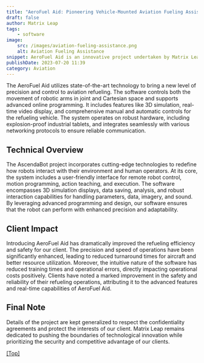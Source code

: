 ```yaml
---
title: "AeroFuel Aid: Pioneering Vehicle-Mounted Aviation Fueling Assistance"
draft: false
author: Matrix Leap
tags:
    - software
image:
    src: /images/aviation-fueling-assistance.png
    alt: Aviation Fueling Assistance
snippet: AeroFuel Aid is an innovative project undertaken by Matrix Leap, aimed at revolutionizing aviation fueling processes. This project has culminated in the creation of a vehicle-mounted intelligent aviation fuel refueling assistance device. The software system is designed to control robotic arms and vehicles, facilitating teaching and online programming of mechanical arms while synchronizing real-time data with the dispatching system. It is a leap forward in aviation technology, enhancing efficiency and safety in fueling operations.
publishDate: 2023-07-20 11:39
category: Aviation
---
```


The AeroFuel Aid utilizes state-of-the-art technology to bring a new level of precision and control to aviation refueling. The software controls both the movement of robotic arms in joint and Cartesian space and supports advanced online programming. It includes features like 3D simulation, real-time video display, and comprehensive manual and automatic controls for the refueling vehicle. The system operates on robust hardware, including explosion-proof industrial tablets, and integrates seamlessly with various networking protocols to ensure reliable communication.

## Technical Overview

The AscendaBot project incorporates cutting-edge technologies to redefine how robots interact with their environment and human operators. At its core, the system includes a user-friendly interface for remote robot control, motion programming, action teaching, and execution. The software encompasses 3D simulation displays, data saving, analysis, and robust interaction capabilities for handling parameters, data, imagery, and sound. By leveraging advanced programming and design, our software ensures that the robot can perform with enhanced precision and adaptability.

## Client Impact

Introducing AeroFuel Aid has dramatically improved the refueling efficiency and safety for our client. The precision and speed of operations have been significantly enhanced, leading to reduced turnaround times for aircraft and better resource utilization. Moreover, the intuitive nature of the software has reduced training times and operational errors, directly impacting operational costs positively. Clients have noted a marked improvement in the safety and reliability of their refueling operations, attributing it to the advanced features and real-time capabilities of AeroFuel Aid.

## Final Note

Details of the project are kept generalized to respect the confidentiality agreements and protect the interests of our client. Matrix Leap remains dedicated to pushing the boundaries of technological innovation while prioritizing the security and competitive advantage of our clients.

<a href="#top">[Top]</a>
